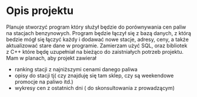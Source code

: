 # Opis projektu
Planuje stworzyć program który służył będzie do porównywania cen paliw na stacjach benzynowych.
Program będzie łączył się z bazą danych, z którą bedzie mógł się łączyć każdy i dodawać nowe stacje, adresy, ceny, 
a także aktualizować stare dane w programie. 
Zamierzam użyć SQL, oraz bibliotek z C++ które będę uzupełniał na bieżąco do zaistniałych potrzeb projektu.
Mam w planach, aby projekt zawierał 
+ ranking stacji z najniższymi cenami danego paliwa
+ opisy do stacji tj( czy znajduję się tam sklep, czy są weekendowe promocje na paliwo itd.)
+ wykresy cen z ostatnich dni ( do skonsultowania z prowadzącym)
